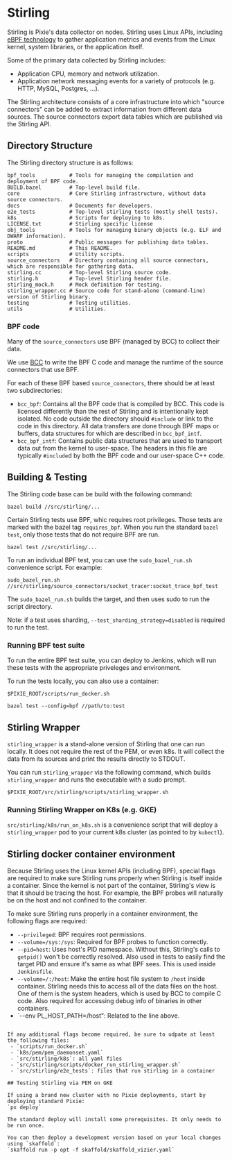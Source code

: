 # Stirling

Stirling is Pixie's data collector on nodes. Stirling uses Linux APIs, including [eBPF technology](https://www.iovisor.org/technology/ebpf) to gather application metrics and events from the Linux kernel, system libraries, or the application itself.

Some of the primary data collected by Stirling includes:

- Application CPU, memory and network utilization.
- Application network messaging events for a variety of protocols (e.g. HTTP, MySQL, Postgres, ...).

The Stirling architecture consists of a core infrastructure into which "source connectors" can be added to extract information from different data sources. The source connectors export data tables which are published via the Stirling API.

## Directory Structure

The Stirling directory structure is as follows:

```
bpf_tools           # Tools for managing the compilation and deployment of BPF code.
BUILD.bazel         # Top-level build file.
core                # Core Stirling infrastructure, without data source connectors.
docs                # Documents for developers.
e2e_tests           # Top-level stirling tests (mostly shell tests).
k8s                 # Scripts for deploying to k8s.
LICENSE.txt         # Stirling specific license
obj_tools           # Tools for managing binary objects (e.g. ELF and DWARF information).
proto               # Public messages for publishing data tables.
README.md           # This README.
scripts             # Utility scripts.
source_connectors   # Directory containing all source connectors, which are responsible for gathering data.
stirling.cc         # Top-level Stirling source code.
stirling.h          # Top-level Stirling header file.
stirling_mock.h     # Mock definition for testing.
stirling_wrapper.cc # Source code for stand-alone (command-line) version of Stirling binary.
testing             # Testing utilities.
utils               # Utilities.
```

### BPF code

Many of the `source_connectors` use BPF (managed by BCC) to collect their data.

We use [BCC](https://github.com/iovisor/bcc) to write the BPF C code and manage the runtime of the source connectors that use BPF.

For each of these BPF based `source_connectors`, there should be at least two subdirectories:

- `bcc_bpf`: Contains all the BPF code that is compiled by BCC. This code is licensed differently than the rest of Stirling and is intentionally kept isolated. No code outside the directory should `#include` or link to the code in this directory. All data transfers are done through BPF maps or buffers, data structures for which are described in `bcc_bpf_intf`.
- `bcc_bpf_intf`: Contains public data structures that are used to transport data out from the kernel to user-space. The headers in this file are typically `#include`d by both the BPF code and our user-space C++ code.

## Building & Testing

The Stirling code base can be build with the following command:

```
bazel build //src/stirling/...
```

Certain Stirling tests use BPF, whic requires root privileges.
Those tests are marked with the bazel tag `requires_bpf`. When you run the standard `bazel test`, only those tests that do not require BPF are run.
```
bazel test //src/stirling/...
```

To run an individual BPF test, you can use the `sudo_bazel_run.sh` convenience script. For example:
```
sudo_bazel_run.sh //src/stirling/source_connectors/socket_tracer:socket_trace_bpf_test

```
The `sudo_bazel_run.sh` builds the target, and then uses sudo to run the script directory.

Note: if a test uses sharding, `--test_sharding_strategy=disabled` is required to run the test.

### Running BPF test suite

To run the entire BPF test suite, you can deploy to Jenkins, which will run these tests with the appropriate priveleges and environment.

To run the tests locally, you can also use a container:

```
$PIXIE_ROOT/scripts/run_docker.sh

bazel test --config=bpf //path/to:test
```

## Stirling Wrapper

`stirling_wrapper` is a stand-alone version of Stirling that one can run locally. It does not require the rest of the PEM, or even k8s. It will collect the data from its sources and print the results directly to STDOUT.

You can run `stirling_wrapper` via the following command, which builds `stirling_wrapper` and runs the executable with a sudo prompt.
```
$PIXIE_ROOT/src/stirling/scripts/stirling_wrapper.sh
```

### Running Stirling Wrapper on K8s (e.g. GKE)

`src/stirling/k8s/run_on_k8s.sh` is a convenience script that will deploy a `stirling_wrapper` pod to your current k8s cluster (as pointed to by `kubectl`).

## Stirling docker container environment

Because Stirling uses the Linux kernel APIs (including BPF), special flags are required to make sure Stirling runs properly when Stirling is itself inside a container. Since the kernel is not part of the container, Stirling's view is that it should be tracing the host. For example, the BPF probes will naturally be on the host and not confined to the container.

To make sure Stirling runs properly in a container environment, the following flags are required:

*   `--privileged`: BPF requires root permissions.
*   `--volume=/sys:/sys`: Required for BPF probes to function correctly.
*   `--pid=host`: Uses host's PID namespace. Without this, Stirling's calls to `getpid()` won't be correctly resolved.
    Also used in tests to easily find the target PID and ensure it's same as what BPF sees. This is used inside `Jenkinsfile`.
*   `--volume=/:/host`: Make the entire host file system to `/host` inside container. Stirling needs
    this to access all of the data files on the host. One of them is the system headers, which is
    used by BCC to compile C code. Also required for accessing debug info of binaries in other containers.
*   `--env PL_HOST_PATH=/host": Related to the line above.
```

If any additional flags become required, be sure to udpate at least the following files:
 - `scripts/run_docker.sh`
 - `k8s/pem/pem_daemonset.yaml`
 - `src/stirling/k8s`: all yaml files
 - `src/stirling/scripts/docker_run_stirling_wrapper.sh`
 - `src/stirling/e2e_tests`: files that run stirling in a container

## Testing Stirling via PEM on GKE

If using a brand new cluster with no Pixie deployments, start by deploying standard Pixie:
`px deploy`

The standard deploy will install some prerequisites. It only needs to be run once.

You can then deploy a development version based on your local changes using `skaffold`:
`skaffold run -p opt -f skaffold/skaffold_vizier.yaml`
